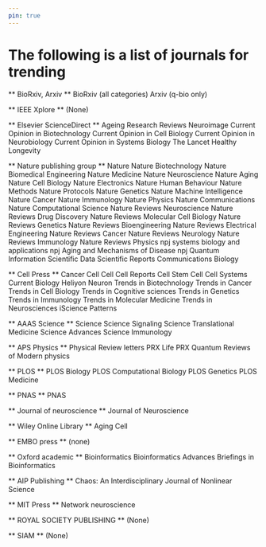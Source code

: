 ```yaml
---
pin: true
---
```


# The following is a list of journals for trending

** BioRxiv, Arxiv **
BioRxiv (all categories)
Arxiv (q-bio only)

** IEEE Xplore **
(None)

** Elsevier ScienceDirect **
Ageing Research Reviews
Neuroimage
Current Opinion in Biotechnology
Current Opinion in Cell Biology
Current Opinion in Neurobiology
Current Opinion in Systems Biology
The Lancet Healthy Longevity

** Nature publishing group **
Nature
Nature Biotechnology
Nature Biomedical Engineering
Nature Medicine
Nature Neuroscience
Nature Aging
Nature Cell Biology
Nature Electronics
Nature Human Behaviour
Nature Methods
Nature Protocols
Nature Genetics
Nature Machine Intelligence
Nature Cancer
Nature Immunology
Nature Physics
Nature Communications
Nature Computational Science
Nature Reviews Neuroscience
Nature Reviews Drug Discovery
Nature Reviews Molecular Cell Biology
Nature Reviews Genetics
Nature Reviews Bioengineering
Nature Reviews Electrical Engineering
Nature Reviews Cancer
Nature Reviews Neurology
Nature Reviews Immunology
Nature Reviews Physics
npj systems biology and applications
npj Aging and Mechanisms of Disease
npj Quantum Information
Scientific Data
Scientific Reports
Communications Biology

** Cell Press **
Cancer Cell
Cell
Cell Reports
Cell Stem Cell
Cell Systems
Current Biology
Heliyon
Neuron
Trends in Biotechnology
Trends in Cancer
Trends in Cell Biology
Trends in Cognitive sciences
Trends in Genetics
Trends in Immunology
Trends in Molecular Medicine
Trends in Neurosciences
iScience
Patterns

** AAAS Science **
Science
Science Signaling
Science Translational Medicine
Science Advances
Science Immunology

** APS Physics **
Physical Review letters
PRX Life
PRX Quantum
Reviews of Modern physics

** PLOS **
PLOS Biology
PLOS Computational Biology
PLOS Genetics
PLOS Medicine

** PNAS **
PNAS

** Journal of neuroscience **
Journal of Neuroscience

** Wiley Online Library **
Aging Cell

** EMBO press **
(none)

** Oxford academic **
Bioinformatics
Bioinformatics Advances
Briefings in Bioinformatics

** AIP Publishing **
Chaos: An Interdisciplinary Journal of Nonlinear Science

** MIT Press **
Network neuroscience

** ROYAL SOCIETY PUBLISHING **
(None)

** SIAM **
(None)
